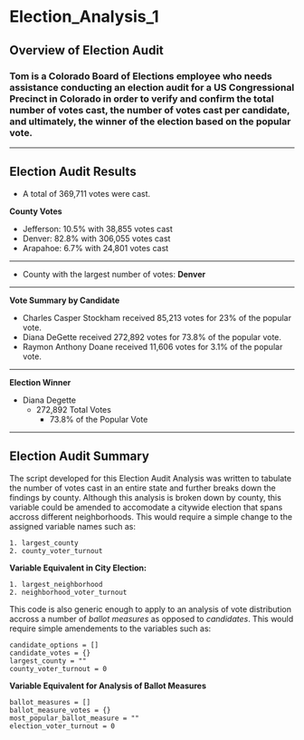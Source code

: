 # Election_Analysis_1
## Overview of Election Audit
### Tom is a Colorado Board of Elections employee who needs assistance conducting an election audit for a US Congressional Precinct in Colorado in order to verify and confirm the total number of votes cast, the number of votes cast per candidate, and ultimately, the winner of the election based on the popular vote. 
---------
## Election Audit Results

- A total of 369,711 votes were cast.  


**County Votes**
- Jefferson: 10.5% with 38,855 votes cast
- Denver: 82.8% with 306,055 votes cast
- Arapahoe: 6.7% with 24,801 votes cast
---------
- County with the largest number of votes: **Denver**
---------
**Vote Summary by Candidate**
- Charles Casper Stockham received 85,213 votes for 23% of the popular vote.
- Diana DeGette received 272,892 votes for 73.8% of the popular vote.
- Raymon Anthony Doane received 11,606 votes for 3.1% of the popular vote.
---------
**Election Winner**
- Diana Degette
  - 272,892 Total Votes
    - 73.8% of the Popular Vote
---------
## Election Audit Summary

The script developed for this Election Audit Analysis was written to tabulate the number of votes cast in an entire state and further breaks down the findings by county. Although this analysis is broken down by county, this variable could be amended to accomodate a citywide election that spans accross different neighborhoods. This would require a simple change to the assigned variable names such as:
```
1. largest_county
2. county_voter_turnout
```
**Variable Equivalent in City Election:**
```
1. largest_neighborhood
2. neighborhood_voter_turnout
```
This code is also generic enough to apply to an analysis of vote distribution accross a number of *ballot measures* as opposed to *candidates*. This would require simple amendements to the variables such as:
```
candidate_options = []
candidate_votes = {}
largest_county = ""
county_voter_turnout = 0
```
**Variable Equivalent for Analysis of Ballot Measures**
```
ballot_measures = []
ballot_measure_votes = {}
most_popular_ballot_measure = ""
election_voter_turnout = 0
```






